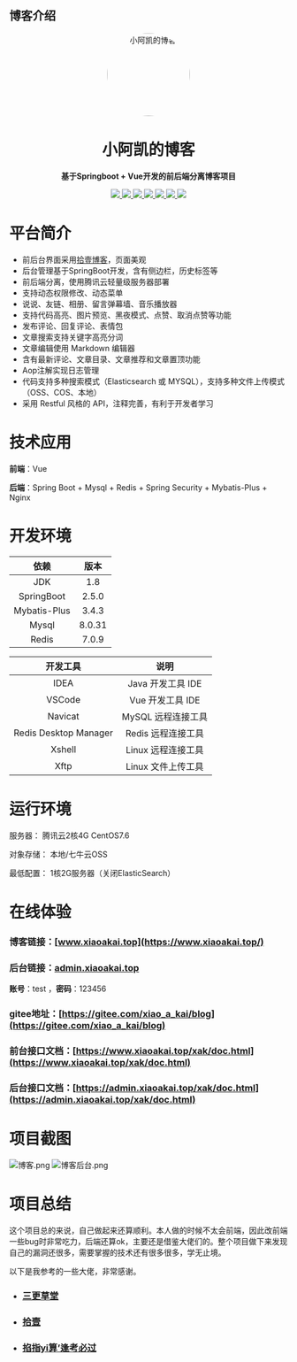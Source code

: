 ## 博客介绍

<p align="center">
  <a href="https://www.xiaoakai.top">
    <img src="https://www.xiaoakai.top/51cdbf71f3234e46bad24365d04a74c1.png" width=150 alt="小阿凯的博客" style="border-radius: 50%">
  </a>
</p>

<center>

# 小阿凯的博客
**基于Springboot + Vue开发的前后端分离博客项目**

</center>




<p align="center">
   <a target="_blank" href="https://github.com/Xiaoakaikai/blog">
      <img src="https://img.shields.io/hexpm/l/plug.svg"/>
      <img src="https://img.shields.io/badge/JDK-1.8+-green.svg"/>
      <img src="https://img.shields.io/badge/springboot-2.5.0-green"/>
      <img src="https://img.shields.io/badge/vue-2.5.17-green"/>
      <img src="https://img.shields.io/badge/mysql-8.0.28-green"/>
      <img src="https://img.shields.io/badge/mybatis--plus-3.4.3-green"/>
      <img src="https://img.shields.io/badge/redis-7.0.9-green"/>
   </a>
</p>

# 平台简介
* 前后台界面采用[拾壹博客](https://gitee.com/quequnlong/shiyi-blog)，页面美观
* 后台管理基于SpringBoot开发，含有侧边栏，历史标签等
* 前后端分离，使用腾讯云轻量级服务器部署
* 支持动态权限修改、动态菜单
* 说说、友链、相册、留言弹幕墙、音乐播放器
* 支持代码高亮、图片预览、黑夜模式、点赞、取消点赞等功能
* 发布评论、回复评论、表情包
* 文章搜索支持关键字高亮分词
* 文章编辑使用 Markdown 编辑器
* 含有最新评论、文章目录、文章推荐和文章置顶功能
* Aop注解实现日志管理
* 代码支持多种搜索模式（Elasticsearch 或 MYSQL），支持多种文件上传模式（OSS、COS、本地）
* 采用 Restful 风格的 API，注释完善，有利于开发者学习

# 技术应用

**前端**：Vue

**后端**：Spring Boot + Mysql + Redis + Spring Security + Mybatis-Plus + Nginx

# 开发环境

依赖|版本
:-:|:-:
JDK|1.8
SpringBoot|2.5.0
Mybatis-Plus|3.4.3
Mysql|8.0.31
Redis|7.0.9

开发工具|说明
:-:|:-:
IDEA|Java 开发工具 IDE
VSCode|Vue 开发工具 IDE
Navicat|MySQL 远程连接工具
Redis Desktop Manager|Redis 远程连接工具
Xshell|Linux 远程连接工具
Xftp|Linux 文件上传工具

# 运行环境
服务器： 腾讯云2核4G CentOS7.6

对象存储： 本地/七牛云OSS

最低配置： 1核2G服务器（关闭ElasticSearch）

# 在线体验

### **博客链接**：[www.xiaoakai.top](https://www.xiaoakai.top/)

### **后台链接**：[admin.xiaoakai.top](https://admin.xiaoakai.top/)
**账号**：test ，**密码**：123456

### **gitee地址**：[https://gitee.com/xiao_a_kai/blog](https://gitee.com/xiao_a_kai/blog)
### 前台接口文档：[https://www.xiaoakai.top/xak/doc.html](https://www.xiaoakai.top/xak/doc.html)
### 后台接口文档：[https://admin.xiaoakai.top/xak/doc.html](https://admin.xiaoakai.top/xak/doc.html)

# 项目截图
![博客.png](https://www.xiaoakai.top/ec214c39a27c4ce59c9ee047cb306711.png)
![博客后台.png](https://www.xiaoakai.top/039e34e492404187ba0e204aa1e965e8.png)

# 项目总结

这个项目总的来说，自己做起来还算顺利。本人做的时候不太会前端，因此改前端一些bug时非常吃力，后端还算ok，主要还是借鉴大佬们的。整个项目做下来发现自己的漏洞还很多，需要掌握的技术还有很多很多，学无止境。

以下是我参考的一些大佬，非常感谢。
* ### [三更草堂](https://www.bilibili.com/video/BV1hq4y1F7zk/?spm_id_from=333.1007.top_right_bar_window_custom_collection.content.click&vd_source=927c70bec54714105e8a68e14960109f)
* ### [拾壹](https://gitee.com/quequnlong/shiyi-blog)
* ### [掐指yi算’逢考必过](https://gitee.com/wu_shengdong/blog)